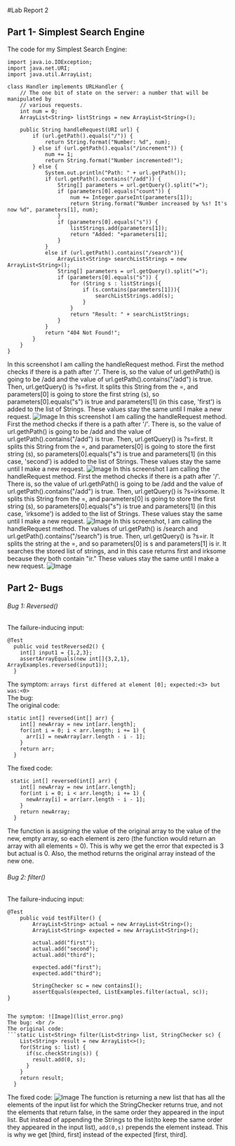 #Lab Report 2

## Part 1- Simplest Search Engine
The code for my Simplest Search Engine:
```
import java.io.IOException;
import java.net.URI;
import java.util.ArrayList;

class Handler implements URLHandler {
    // The one bit of state on the server: a number that will be manipulated by
    // various requests.
    int num = 0;
    ArrayList<String> listStrings = new ArrayList<String>();

    public String handleRequest(URI url) {
        if (url.getPath().equals("/")) {
            return String.format("Number: %d", num);
        } else if (url.getPath().equals("/increment")) {
            num += 1;
            return String.format("Number incremented!");
        } else {
            System.out.println("Path: " + url.getPath());
            if (url.getPath().contains("/add")) {
                String[] parameters = url.getQuery().split("=");
                if (parameters[0].equals("count")) {
                    num += Integer.parseInt(parameters[1]);
                    return String.format("Number increased by %s! It's now %d", parameters[1], num);
                }
                if (parameters[0].equals("s")) {
                    listStrings.add(parameters[1]);
                    return "Added: "+parameters[1];
                }
            }
            else if (url.getPath().contains("/search")){
                ArrayList<String> searchListStrings = new ArrayList<String>();
                String[] parameters = url.getQuery().split("=");
                if (parameters[0].equals("s")) {
                    for (String s : listStrings){
                        if (s.contains(parameters[1])){
                            searchListStrings.add(s);
                        }
                    }
                    return "Result: " + searchListStrings;
                }
            }
            return "404 Not Found!";
        }
    }
}
```
In this screenshot I am calling the handleRequest method. First the method checks if there is a path after '/'. 
There is, so the value of url.gethPath() is going to be /add and the value of url.getPath().contains("/add") is true. 
Then, url.getQuery() is ?s=first. It splits this String from the =, and parameters[0] is going to store the first string (s), 
so parameters[0].equals("s") is true and parameters[1] (in this case, 'first') is added to the list of Strings. These values stay the same until I make a new request.
![Image](lab_2_add_first.png)
In this screenshot I am calling the handleRequest method. First the method checks if there is a path after '/'. 
There is, so the value of url.gethPath() is going to be /add and the value of url.getPath().contains("/add") is true. 
Then, url.getQuery() is ?s=first. It splits this String from the =, and parameters[0] is going to store the first string (s), 
so parameters[0].equals("s") is true and parameters[1] (in this case, 'second') is added to the list of Strings. These values stay the same until I make a new request.
![Image](lab_3_add_second.png)
In this screenshot I am calling the handleRequest method. First the method checks if there is a path after '/'. 
There is, so the value of url.gethPath() is going to be /add and the value of url.getPath().contains("/add") is true. 
Then, url.getQuery() is ?s=irksome. It splits this String from the =, and parameters[0] is going to store the first string (s), 
so parameters[0].equals("s") is true and parameters[1] (in this case, 'irksome') is added to the list of Strings. These values stay the same until I make a new request.
![Image](lab_2_add_irksome.png)
In this screenshot, I am calling the handleRequest method. The values of url.getPath() is /search and url.getPath().contains("/search") is true. Then, url.getQuery() is ?s=ir. It splits the string at the =, and so parameters[0] is s and parameters[1] is ir. It searches the stored list of strings, and in this case returns first and irksome because they both contain "ir." These values stay the same until I make a new request.
![Image](lab_2_search_ir.png)


## Part 2- Bugs
###### Bug 1: Reversed()
The failure-inducing input:
```
@Test
  public void testReversed2() {
    int[] input1 = {1,2,3};
    assertArrayEquals(new int[]{3,2,1}, ArrayExamples.reversed(input1));
  }
```
The symptom: `arrays first differed at element [0]; expected:<3> but was:<0> `
<br />The bug: <br />
The original code: 
```
static int[] reversed(int[] arr) {
    int[] newArray = new int[arr.length];
    for(int i = 0; i < arr.length; i += 1) {
      arr[i] = newArray[arr.length - i - 1];
    }
    return arr;
  }
```
 The fixed code:
```
 static int[] reversed(int[] arr) {
    int[] newArray = new int[arr.length];
    for(int i = 0; i < arr.length; i += 1) {
      newArray[i] = arr[arr.length - i - 1];
    }
    return newArray;
  }
 ```
The function is assigning the value of the original array to the value of the new, empty array, so each element is zero (the function would return an array with all elements = 0). This is why we get the error that expected is 3 but actual is 0. Also, the method returns the original array instead of the new one.

###### Bug 2: filter()
The failure-inducing input:
```
@Test
    public void testFilter() {
        ArrayList<String> actual = new ArrayList<String>();
        ArrayList<String> expected = new ArrayList<String>();

        actual.add("first");
        actual.add("second");
        actual.add("third");

        expected.add("first");
        expected.add("third");

        StringChecker sc = new containsI();
        assertEquals(expected, ListExamples.filter(actual, sc));
}
 
 
The symptom: ![Image](list_error.png)
The bug: <br />
The original code: 
```static List<String> filter(List<String> list, StringChecker sc) {
    List<String> result = new ArrayList<>();
    for(String s: list) {
      if(sc.checkString(s)) {
        result.add(0, s);
      }
    }
    return result;
  }
 ```
 The fixed code:
![Image](corrected_list_ex.png)
The function is returning a new list that has all the elements of the input list for which the StringChecker returns true, and not the elements that return false, in the same order they appeared in the input list. But instead of appending the Strings to the list(to keep the same order they appeared in the input list), `add(0,s)` prepends the element instead. This is why we get [third, first] instead of the expected [first, third].

  






